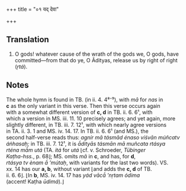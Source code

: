 +++
title = "०१ यद् देवा"

+++
## Translation
1. O gods! whatever cause of the wrath of the gods we, O gods, have  
committed—from that do ye, O Ādityas, release us by right of right  
(*ṛtá*).

## Notes
The whole hymn is found in TB. (in ii. 4. 4⁸⁻⁹), with *mā* for *nas* in  
**c** as the only variant in this verse. Then this verse occurs again  
with a somewhat different version of **c, d** in TB. ii. 6. 6¹, with  
which a version in MS. iii. 11. 10 precisely agrees; and yet again, more  
slightly different, in TB. iii. 7. 12¹, with which nearly agree versions  
in TA. ii. 3. 1 and MS. iv. 14. 17. In TB. ii. 6. 6¹ (and MS.), the  
second half-verse reads thus: *agnír mā tásmād énaso víśvān múñcatv  
áṅhasaḥ;* in TB. iii. 7. 12¹, it is *ā́dityās tásmān mā muñcata rtásya  
rténa mā́m utá* (TA. *itá* for *utá* ⌊cf. v. Schroeder, *Tübinger  
Kaṭha-hss.*, p. 68⌋; MS. omits *mā* in **c**, and has, for **d**,  
*rtásya tv ènam ā́ ’mútaḥ*, with variants for the last two words). VS.  
xx. 14 has our **a, b**, without variant ⌊and adds the **c, d** of TB.  
ii. 6. 6⌋. ⌊In **b**, MS. iv. 14. 17 has *yád vācā́ ’nṛtam ódima*  
(accent! Kaṭha *ūdimá*).⌋
